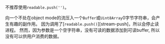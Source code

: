 
不推荐使用`readable.push('')`。

向一个不处在object mode的流压入一个`Buffer`或`Uint8Array`0字节字符串，会产生有趣的副作用。
因为调用了[`readable.push()`][stream-push]，所以会停止读进程。
然而，因为参数是一个空字符串，没有可读的数据添加到可读buffer, 所以没有可以供用户消费的数据。
